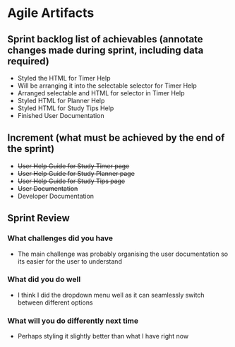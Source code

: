 # Agile Artifacts 

## Sprint backlog list of achievables (annotate changes made during sprint, including data required)
 - Styled the HTML for Timer Help
 - Will be arranging it into the selectable selector for Timer Help
 - Arranged selectable and HTML for selector in Timer Help 
 - Styled HTML for Planner Help
 - Styled HTML for Study Tips Help
 - Finished User Documentation

## Increment (what must be achieved by the end of the sprint)
- ~~User Help Guide for Study Timer page~~
- ~~User Help Guide for Study Planner page~~
- ~~User Help Guide for Study Tips page~~
- ~~User Documentation~~ 
- Developer Documentation


## Sprint Review 
### What challenges did you have
- The main challenge was probably organising the user documentation so its easier for the user to understand
### What did you do well
- I think I did the dropdown menu well as it can seamlessly switch between different options 
### What will you do differently next time
- Perhaps styling it slightly better than what I have right now
